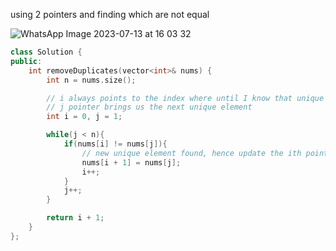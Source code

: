 ​using 2 pointers and finding which are not equal

![WhatsApp Image 2023-07-13 at 16 03 32](https://user-images.githubusercontent.com/73538974/253248747-157ec0ed-8210-4bf5-a275-73164da5194f.jpg)

```c++
class Solution {
public:
    int removeDuplicates(vector<int>& nums) {
        int n = nums.size(); 

        // i always points to the index where until I know that unique elements exists
        // j pointer brings us the next unique element
        int i = 0, j = 1;

        while(j < n){
            if(nums[i] != nums[j]){
                // new unique element found, hence update the ith pointer
                nums[i + 1] = nums[j];
                i++;
            }
            j++;
        }

        return i + 1;
    }
};
```
